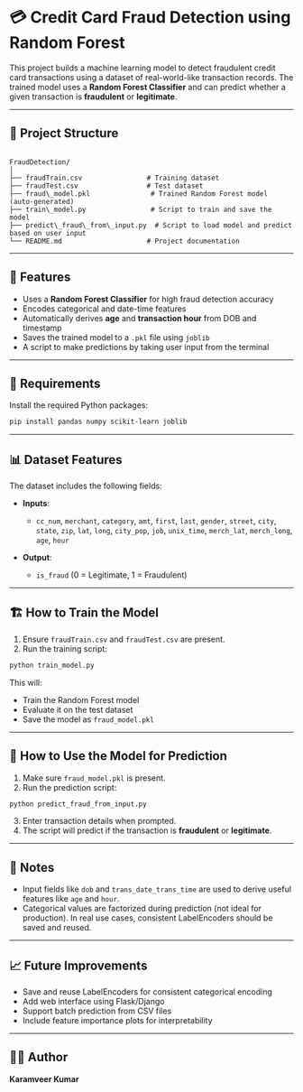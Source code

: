 
# 💳 Credit Card Fraud Detection using Random Forest

This project builds a machine learning model to detect fraudulent credit card transactions using a dataset of real-world-like transaction records. The trained model uses a **Random Forest Classifier** and can predict whether a given transaction is **fraudulent** or **legitimate**.

---

## 📂 Project Structure

```

FraudDetection/
│
├── fraudTrain.csv                # Training dataset
├── fraudTest.csv                 # Test dataset
├── fraud\_model.pkl               # Trained Random Forest model (auto-generated)
├── train\_model.py                # Script to train and save the model
├── predict\_fraud\_from\_input.py  # Script to load model and predict based on user input
└── README.md                     # Project documentation

````

---

## 🚀 Features

- Uses a **Random Forest Classifier** for high fraud detection accuracy
- Encodes categorical and date-time features
- Automatically derives **age** and **transaction hour** from DOB and timestamp
- Saves the trained model to a `.pkl` file using `joblib`
- A script to make predictions by taking user input from the terminal

---

## 🔧 Requirements

Install the required Python packages:

```bash
pip install pandas numpy scikit-learn joblib
````

---

## 📊 Dataset Features

The dataset includes the following fields:

* **Inputs**:

  * `cc_num`, `merchant`, `category`, `amt`, `first`, `last`, `gender`, `street`, `city`, `state`, `zip`, `lat`, `long`, `city_pop`, `job`, `unix_time`, `merch_lat`, `merch_long`, `age`, `hour`
* **Output**:

  * `is_fraud` (0 = Legitimate, 1 = Fraudulent)

---

## 🏗️ How to Train the Model

1. Ensure `fraudTrain.csv` and `fraudTest.csv` are present.
2. Run the training script:

```bash
python train_model.py
```

This will:

* Train the Random Forest model
* Evaluate it on the test dataset
* Save the model as `fraud_model.pkl`

---

## 🧪 How to Use the Model for Prediction

1. Make sure `fraud_model.pkl` is present.
2. Run the prediction script:

```bash
python predict_fraud_from_input.py
```

3. Enter transaction details when prompted.
4. The script will predict if the transaction is **fraudulent** or **legitimate**.

---

## 📌 Notes

* Input fields like `dob` and `trans_date_trans_time` are used to derive useful features like `age` and `hour`.
* Categorical values are factorized during prediction (not ideal for production). In real use cases, consistent LabelEncoders should be saved and reused.

---

## 📈 Future Improvements

* Save and reuse LabelEncoders for consistent categorical encoding
* Add web interface using Flask/Django
* Support batch prediction from CSV files
* Include feature importance plots for interpretability

---

## 🧑‍💻 Author

**Karamveer Kumar**


